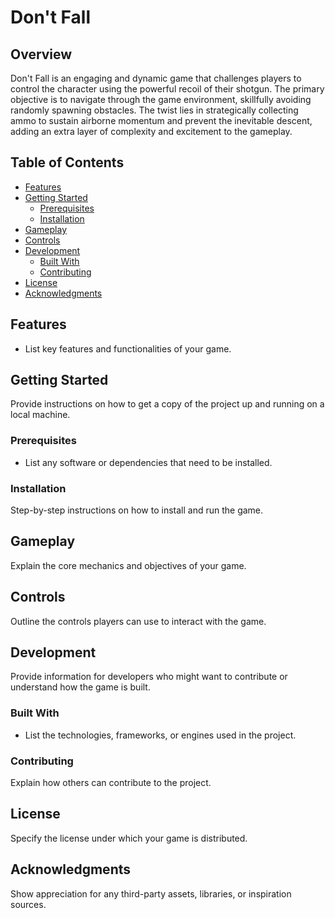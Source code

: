# Don't Fall

## Overview
Don't Fall is an engaging and dynamic game that challenges players to control the character using the powerful recoil of their shotgun. The primary objective is to navigate through the game environment, skillfully avoiding randomly spawning obstacles. The twist lies in strategically collecting ammo to sustain airborne momentum and prevent the inevitable descent, adding an extra layer of complexity and excitement to the gameplay.

## Table of Contents
- [Features](#features)
- [Getting Started](#getting-started)
  - [Prerequisites](#prerequisites)
  - [Installation](#installation)
- [Gameplay](#gameplay)
- [Controls](#controls)
- [Development](#development)
  - [Built With](#built-with)
  - [Contributing](#contributing)
- [License](#license)
- [Acknowledgments](#acknowledgments)

## Features
- List key features and functionalities of your game.

## Getting Started
Provide instructions on how to get a copy of the project up and running on a local machine.

### Prerequisites
- List any software or dependencies that need to be installed.

### Installation
Step-by-step instructions on how to install and run the game.

## Gameplay
Explain the core mechanics and objectives of your game.

## Controls
Outline the controls players can use to interact with the game.

## Development
Provide information for developers who might want to contribute or understand how the game is built.

### Built With
- List the technologies, frameworks, or engines used in the project.

### Contributing
Explain how others can contribute to the project.

## License
Specify the license under which your game is distributed.

## Acknowledgments
Show appreciation for any third-party assets, libraries, or inspiration sources.

